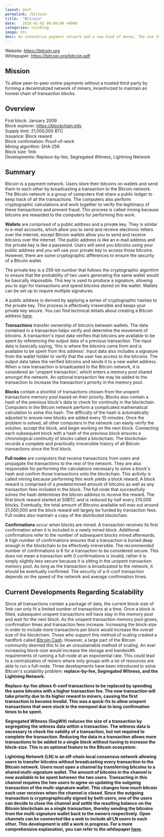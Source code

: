 ```yaml
---
layout: post
permalink: /bitcoin
title:  "Bitcoin"
date:   2018-02-01 00:00:00 +0000
categories: coinblog
image: btc
desc: An innovative payment network and a new kind of money. The one that started it all. Bitcoin (BTC).
---
```

Website: <a href="https://bitcoin.org">https://bitcoin.org</a><br>
Whitepaper: <a href="https://bitcoin.org/bitcoin.pdf">https://bitcoin.org/bitcoin.pdf</a>

<h2>Mission</h2>
To allow peer-to-peer online payments without a trusted third-party by forming a decentralized network of miners, incentivized to maintain an honest chain of transaction blocks.

<h2>Overview</h2>
First block: January 2009<br>
Block explorer: <a href="https://blockchain.info">https://blockchain.info</a><br>
Supply limit: 21,000,000 BTC<br>
Issuance: Block reward<br>
Block confirmation: Proof-of-work<br>
Mining algorithm: SHA-256<br>
Block size: 1mb<br>
Developments: Replace-by-fee, Segregated Witness, Lightning Network

<h2>Summary</h2>
Bitcoin is a payment network. Users store their bitcoins on wallets and send them to each other by broadcasting a transaction to the Bitcoin network. The Bitcoin network is a group of computers that share a public ledger to keep track of all the transactions. The computers also perform cryptographic calculations and work together to verify the legitimacy of these transactions and prevent fraud. This process is called mining because bitcoins are rewarded to the computers for performing this work.

<b>Wallets</b> are comprised of a public address and a private key. They is similar to e-mail accounts, which allow you to send and receive electronic letters over the internet, except Bitcoin wallets allow you to send and receive bitcoins over the internet. The public address is like an e-mail address and the private key is like a password. Users will send you bitcoins using your public address and you will use your private key to access those bitcoins. However, there are some cryptographic differences to ensure the security of a Bitcoin wallet.

The private key is a 256-bit number that follows the cryptographic algorithm to ensure that the probability of two users generating the same wallet would be basically impossible. This key is used to produce a signature, allowing you to sign for transactions and spend bitcoins stored on the wallet. Wallets can be set up to require multiple signatures.

A public address is derived by applying a series of cryptographic hashes to the private key. This process is effectively irreversible and keeps your private key secure. You can find technical details about creating a Bitcoin address <a href="https://en.bitcoin.it/wiki/Technical_background_of_version_1_Bitcoin_addresses">here</a>.

<b>Transactions</b> transfer ownership of bitcoins between wallets. The data contained in a transaction helps verify and determine the movement of bitcoins. A transaction's input data verifies that bitcoins are available to be spent by referencing the output data of a previous transaction. The input data is basically saying, 'this is where the bitcoins came from and is available to be spent from this address'. Input data also includes a signature from the wallet holder to verify that the user has access to the bitcoins. The output data takes the verified bitcoins and sends it to a new wallet address. When a new transaction is broadcasted to the Bitcoin network, it is considered an 'unspent transaction', which enters a memory pool shared amongst the network. An optional transaction fee may be added to the transaction to increase the transaction's priority in the memory pool.

<b>Blocks</b> contain a shortlist of transactions chosen from the unspent transactions memory pool based on their priority. Blocks also contain a hash of the previous block's data to check for continuity in the blockchain. Computers in the Bitcoin network perform a complicated mathematical calculation to solve this hash. The difficulty of the hash is automatically adjusted to ensure new blocks are added every 10 minutes. Once the problem is solved, all other computers in the network can easily verify the solution, accept the block, and begin working on the next block. Connecting each subsequent block with a hash of the previous block ensures a chronological continuity of blocks called a blockchain. The blockchain records a complete and practically irreversible history of all Bitcoin transactions since the first block.

<b>Full nodes</b> are computers that receive transactions from users and propagate the transactions to the rest of the network. They are also responsible for performing the calculations necessary to solve a block's hash and confirm those transactions onto the blockchain. This activity is called mining because performing this work yields a block reward. A block reward is comprised of a predetermined amount of bitcoins as well as any transaction fees included in the block. The full node that successfully solves the hash determines the bitcoin address to receive the reward. The first block reward started at 50BTC and is reduced by half every 210,000 blocks. Eventually, the total amount of Bitcoins available will max out around 21,000,000 and the block reward will largely be funded by transaction fees. Full nodes also maintain a copy of the distributed blockchain.

<b>Confirmations</b> occur when blocks are mined. A transaction receives its first confirmation when it is included in a newly mined block. Additional confirmations refer to the number of subsequent blocks mined afterwards. A high number of confirmations ensures that a transaction is buried deep enough in the blockchain to be effectively irreversible. The recommended number of confirmations is 6 for a transaction to be considered secure. This does not mean a transaction with 0 confirmations is invalid, rather it is simply slightly less secure because it is sitting in the unspent transaction memory pool. As long as the transaction is broadcasted to the network, it should be eventually confirmed. The security of a 0-conf transaction depends on the speed of the network and average confirmation times.

<h2>Current Developments Regarding Scalability</h2>

Since all transactions contain a package of data, the current block-size of 1mb can only fit a limited number of transactions at a time. Once a block is filled, subsequent unspent transactions will have stay in the memory pool and wait for the next block. As the unspent transaction memory pool grows, confirmation times and transaction fees increase. Increasing the block-size in order to include more transactions per block would increase the overall size of the blockchain. Those who support this method of scaling created a hardfork called <a href="http://edwinhung.com/bitcoincash">Bitcoin Cash</a>. However, a large part of the Bitcoin community deemed this to be an unsustainable method of scaling. An ever increasing block-size would increase the storage and bandwidth requirements of running a full-node at an exponential rate. This could lead to a centralization of miners where only groups with a lot of resources are able to run a full-node. Three developments have been introduced to solve Bitcoin's scalability problem: <b>replace-by-fee, <b>Segregated Witness</b>, and the <b>Lightning Network</b>.

<b>Replace-by-fee</b> allows 0-conf transactions to be replaced by spending the same bitcoins with a higher transaction fee. The new transaction will take priority due to its higher reward to miners, causing the first transaction to become invalid. This was a quick-fix to allow unspent transactions that were stuck in the mempool due to long confirmation times to be spent.

<b>Segregated Witness (SegWit)</b> reduces the size of a transaction by segregating the witness data within a transaction. The witness data is necessary to check the validity of a transaction, but not required to complete the transaction. Reducing the data in a transaction allows more transactions to be added to a single block without having to increase the block-size. This is an optional feature to the Bitcoin ecosystem.

<b>Lightning Network (LN)</b> is an off-chain local consensus network allowing users to transfer bitcoins without broadcasting every transaction to the Bitcoin network. Users must open a channel by transferring bitcoins to a shared multi-signature wallet. The amount of bitcoins in the channel is now available to be spent between the two users. Transacting in this channel requires the two users to agree on updating the outgoing transaction of the multi-signature wallet. This changes how much bitcoin each user receives when the channel is closed. Since the outgoing transaction is cryptographically signed by both users, one of the users can decide to close the channel and settle the resulting balance on the Bitcoin blockchain as a single transaction, thereby sending the bitcoins from the multi-signature wallet back to the owners respectively. Open channels can be connected like a web to include all LN users to each other. This development is still a work in progress. For a more comprehensive explanation, you can refer to the whitepaper <a href="https://lightning.network/lightning-network-paper.pdf">here</a>.
